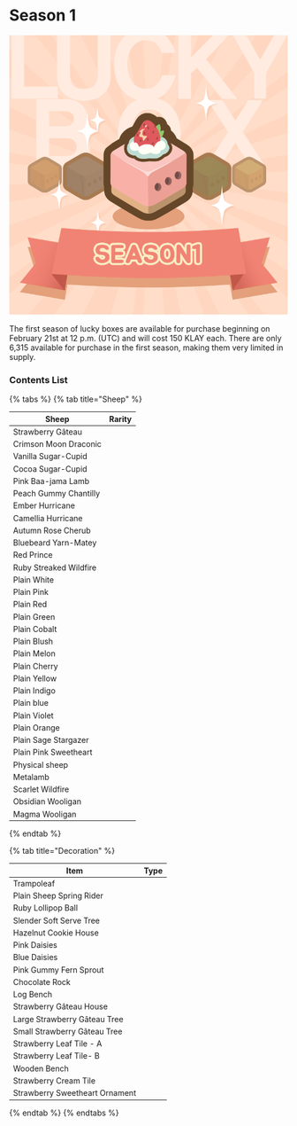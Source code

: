 # Season 1

![](<../../.gitbook/assets/image (73).png>)

The first season of lucky boxes are available for purchase beginning on February 21st at 12 p.m. (UTC) and will cost 150 KLAY each. There are only 6,315 available for purchase in the first season, making them very limited in supply.



### Contents List

{% tabs %}
{% tab title="Sheep" %}
<table><thead><tr><th>Sheep</th><th data-type="select">Rarity</th></tr></thead><tbody><tr><td>Strawberry Gâteau</td><td></td></tr><tr><td>Crimson Moon Draconic</td><td></td></tr><tr><td>Vanilla Sugar-Cupid</td><td></td></tr><tr><td>Cocoa Sugar-Cupid</td><td></td></tr><tr><td>Pink Baa-jama Lamb</td><td></td></tr><tr><td>Peach Gummy Chantilly</td><td></td></tr><tr><td>Ember Hurricane</td><td></td></tr><tr><td>Camellia Hurricane</td><td></td></tr><tr><td>Autumn Rose Cherub</td><td></td></tr><tr><td>Bluebeard Yarn-Matey</td><td></td></tr><tr><td>Red Prince</td><td></td></tr><tr><td>Ruby Streaked Wildfire</td><td></td></tr><tr><td>Plain White</td><td></td></tr><tr><td>Plain Pink</td><td></td></tr><tr><td>Plain Red</td><td></td></tr><tr><td>Plain Green</td><td></td></tr><tr><td>Plain Cobalt</td><td></td></tr><tr><td>Plain Blush</td><td></td></tr><tr><td>Plain Melon</td><td></td></tr><tr><td>Plain Cherry</td><td></td></tr><tr><td>Plain Yellow</td><td></td></tr><tr><td>Plain Indigo</td><td></td></tr><tr><td>Plain blue</td><td></td></tr><tr><td>Plain Violet</td><td></td></tr><tr><td>Plain Orange</td><td></td></tr><tr><td>Plain Sage Stargazer</td><td></td></tr><tr><td>Plain Pink Sweetheart</td><td></td></tr><tr><td>Physical sheep</td><td></td></tr><tr><td>Metalamb</td><td></td></tr><tr><td>Scarlet Wildfire</td><td></td></tr><tr><td>Obsidian Wooligan</td><td></td></tr><tr><td>Magma Wooligan</td><td></td></tr></tbody></table>
{% endtab %}

{% tab title="Decoration" %}
<table><thead><tr><th>Item</th><th data-type="select">Type</th></tr></thead><tbody><tr><td>Trampoleaf</td><td></td></tr><tr><td>Plain Sheep Spring Rider</td><td></td></tr><tr><td>Ruby Lollipop Ball</td><td></td></tr><tr><td>Slender Soft Serve Tree</td><td></td></tr><tr><td>Hazelnut Cookie House</td><td></td></tr><tr><td>Pink Daisies</td><td></td></tr><tr><td>Blue Daisies</td><td></td></tr><tr><td>Pink Gummy Fern Sprout</td><td></td></tr><tr><td>Chocolate Rock</td><td></td></tr><tr><td>Log Bench</td><td></td></tr><tr><td>Strawberry Gâteau House</td><td></td></tr><tr><td>Large Strawberry Gâteau Tree</td><td></td></tr><tr><td>Small Strawberry Gâteau Tree</td><td></td></tr><tr><td>Strawberry Leaf Tile - A</td><td></td></tr><tr><td>Strawberry Leaf Tile- B</td><td></td></tr><tr><td>Wooden Bench</td><td></td></tr><tr><td>Strawberry Cream Tile</td><td></td></tr><tr><td>Strawberry Sweetheart Ornament</td><td></td></tr></tbody></table>
{% endtab %}
{% endtabs %}

